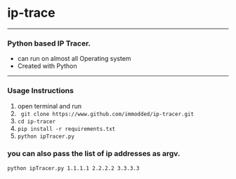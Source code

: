 # ip-trace
 ---
 ### Python based IP Tracer.
 - can run on almost all Operating system
 - Created with Python
 
 ---
 
 ### Usage Instructions
 1. open terminal and run 
 2. ``` git clone https://www.github.com/immodded/ip-tracer.git```
 3. ``` cd ip-tracer ```
 4. ``` pip install -r requirements.txt ```
 5. ``` python ipTracer.py ```
 
 
 ### you can also pass the list of ip addresses as argv. 
 ``` python ipTracer.py 1.1.1.1 2.2.2.2 3.3.3.3 ``` 
